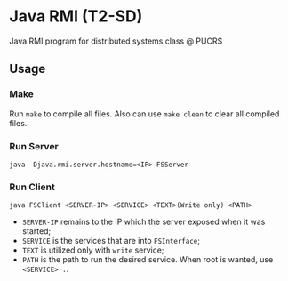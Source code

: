 # Java RMI (T2-SD)
Java RMI program for distributed systems class @ PUCRS
## Usage
### Make

Run `make` to compile all files.
Also can use `make clean` to clear all compiled files.

### Run Server
`java -Djava.rmi.server.hostname=<IP> FSServer`

### Run Client
`java FSClient <SERVER-IP> <SERVICE> <TEXT>(Write only) <PATH>`

- `SERVER-IP` remains to the IP which the server exposed when it was started;
- `SERVICE` is the services that are into `FSInterface`;
- `TEXT` is utilized only with `write` service;
- `PATH` is the path to run the desired service. When root is wanted, use `<SERVICE> .`.
